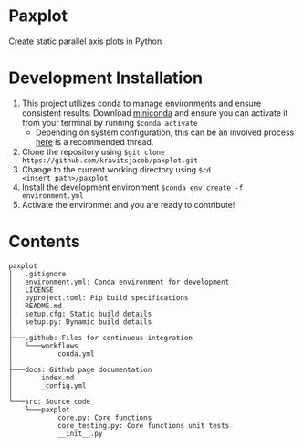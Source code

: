 # Paxplot
Create static parallel axis plots in Python

# Development Installation
1. This project utilizes conda to manage environments and ensure consistent results. Download [miniconda](https://docs.conda.io/en/latest/miniconda.html) and ensure you can activate it from your terminal by running `$conda activate` 
    * Depending on system configuration, this can be an involved process [here](https://discuss.codecademy.com/t/setting-up-conda-in-git-bash/534473) is a recommended thread.
3. Clone the repository using `$git clone https://github.com/kravitsjacob/paxplot.git` 
4. Change to the current working directory using `$cd <insert_path>/paxplot`
5. Install the development environment `$conda env create -f environment.yml`
6. Activate the environmet and you are ready to contribute!

# Contents
```
paxplot
│   .gitignore
│   environment.yml: Conda environment for development
│   LICENSE
│   pyproject.toml: Pip build specifications
│   README.md
│   setup.cfg: Static build details
│   setup.py: Dynamic build details
│
├───.github: Files for continuous integration
│   └───workflows
│           conda.yml
│
├───docs: Github page documentation
│       index.md
│       _config.yml
│
└───src: Source code
    └───paxplot
            core.py: Core functions
            core_testing.py: Core functions unit tests
            __init__.py
```

